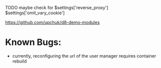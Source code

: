 TODO maybe check for $settings['reverse_proxy'] $settings['omit_vary_cookie']

https://github.com/upchuk/d8-demo-modules

Known Bugs:
===========
- currently, reconfiguring the url of the user manager requires container rebuild